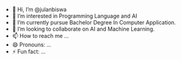 - 👋 Hi, I’m @julanbiswa
- 👀 I’m interested in Programming Language and AI
- 🌱 I’m currently pursue Bachelor Degree In Computer Application.
- 💞️ I’m looking to collaborate on AI and Machine Learning.
- 📫 How to reach me ...
- 😄 Pronouns: ...
- ⚡ Fun fact: ...

<!---
julanbiswa/julanbiswa is a ✨ special ✨ repository because its `README.md` (this file) appears on your GitHub profile.
You can click the Preview link to take a look at your changes.
--->
